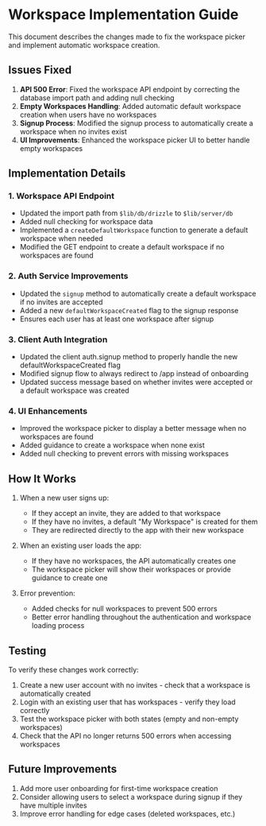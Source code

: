 # Workspace Implementation Guide

This document describes the changes made to fix the workspace picker and implement automatic workspace creation.

## Issues Fixed

1. **API 500 Error**: Fixed the workspace API endpoint by correcting the database import path and adding null checking
2. **Empty Workspaces Handling**: Added automatic default workspace creation when users have no workspaces
3. **Signup Process**: Modified the signup process to automatically create a workspace when no invites exist
4. **UI Improvements**: Enhanced the workspace picker UI to better handle empty workspaces

## Implementation Details

### 1. Workspace API Endpoint

- Updated the import path from `$lib/db/drizzle` to `$lib/server/db`
- Added null checking for workspace data
- Implemented a `createDefaultWorkspace` function to generate a default workspace when needed
- Modified the GET endpoint to create a default workspace if no workspaces are found

### 2. Auth Service Improvements

- Updated the `signup` method to automatically create a default workspace if no invites are accepted
- Added a new `defaultWorkspaceCreated` flag to the signup response
- Ensures each user has at least one workspace after signup

### 3. Client Auth Integration

- Updated the client auth.signup method to properly handle the new defaultWorkspaceCreated flag
- Modified signup flow to always redirect to /app instead of onboarding
- Updated success message based on whether invites were accepted or a default workspace was created

### 4. UI Enhancements

- Improved the workspace picker to display a better message when no workspaces are found
- Added guidance to create a workspace when none exist
- Added null checking to prevent errors with missing workspaces

## How It Works

1. When a new user signs up:
   - If they accept an invite, they are added to that workspace
   - If they have no invites, a default "My Workspace" is created for them
   - They are redirected directly to the app with their new workspace

2. When an existing user loads the app:
   - If they have no workspaces, the API automatically creates one
   - The workspace picker will show their workspaces or provide guidance to create one

3. Error prevention:
   - Added checks for null workspaces to prevent 500 errors
   - Better error handling throughout the authentication and workspace loading process

## Testing

To verify these changes work correctly:

1. Create a new user account with no invites - check that a workspace is automatically created
2. Login with an existing user that has workspaces - verify they load correctly
3. Test the workspace picker with both states (empty and non-empty workspaces)
4. Check that the API no longer returns 500 errors when accessing workspaces

## Future Improvements

1. Add more user onboarding for first-time workspace creation
2. Consider allowing users to select a workspace during signup if they have multiple invites
3. Improve error handling for edge cases (deleted workspaces, etc.)
